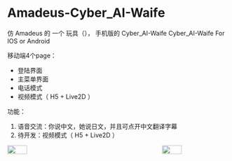 # Amadeus-Cyber_AI-Waife
仿 Amadeus 的 一个 玩具（）， 手机版的 Cyber_AI-Waife
Cyber_AI-Waife  For IOS or Android

移动端4个page：
- 登陆界面
- 主菜单界面
- 电话模式 
- 视频模式（ H5 + Live2D ）

功能：
1. 语音交流：你说中文，她说日文，并且可点开中文翻译字幕
2. 待开发：视频模式（ H5 + Live2D ）

<div style="display:flex; width: 100%; flex-wrap:nowrap; justify-content: space-between;"> 
  <img width="30%" src="https://github.com/Panzer-Jack/Amadeus-Cyber_AI-Waife/assets/81006731/82c769f8-c6db-4fd4-8680-cd72985c39e6" />
  <img width="30%" src="https://github.com/Panzer-Jack/Amadeus-Cyber_AI-Waife/assets/81006731/07c82488-ebc1-4b7e-898d-7e2acd85e314" />
</div>
